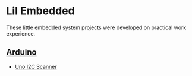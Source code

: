 # Lil Embedded

These little embedded system projects were developed on practical work experience.

## [Arduino](./arduino/)

- [Uno I2C Scanner](./arduino/uno-i2c-scanner/)
